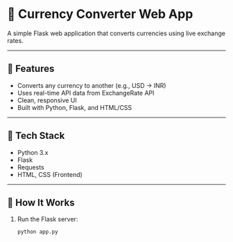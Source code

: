# 💱 Currency Converter Web App

A simple Flask web application that converts currencies using live exchange rates.

---

## 🚀 Features
- Converts any currency to another (e.g., USD → INR)
- Uses real-time API data from ExchangeRate API
- Clean, responsive UI
- Built with Python, Flask, and HTML/CSS

---

## 🧰 Tech Stack
- Python 3.x
- Flask
- Requests
- HTML, CSS (Frontend)

---

## 🧠 How It Works

1. Run the Flask server:
   ```bash
   python app.py
